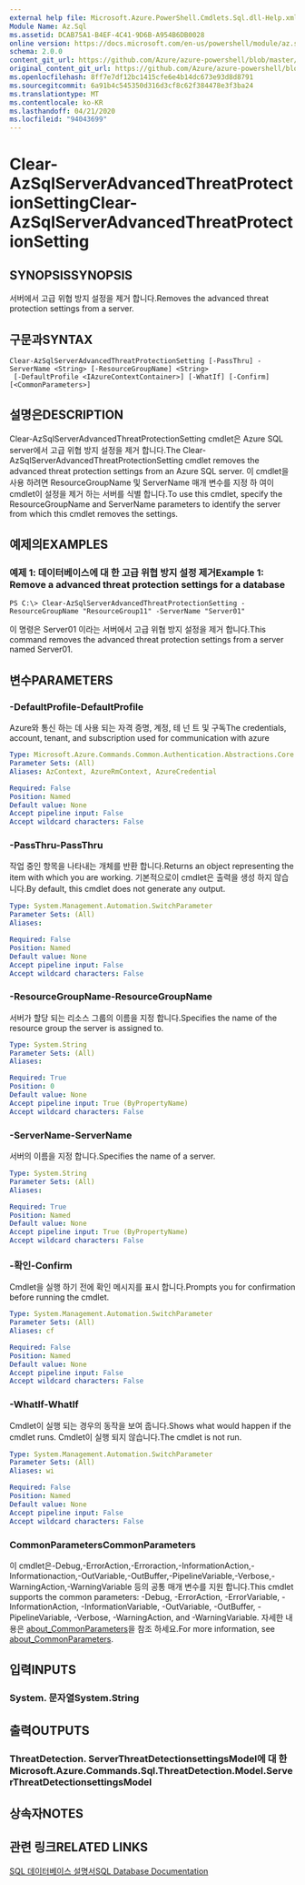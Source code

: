 ```yaml
---
external help file: Microsoft.Azure.PowerShell.Cmdlets.Sql.dll-Help.xml
Module Name: Az.Sql
ms.assetid: DCAB75A1-B4EF-4C41-9D6B-A954B6DB0028
online version: https://docs.microsoft.com/en-us/powershell/module/az.sql/Clear-AzSqlServerAdvancedThreatProtectionSetting
schema: 2.0.0
content_git_url: https://github.com/Azure/azure-powershell/blob/master/src/Sql/Sql/help/Clear-AzSqlServerAdvancedThreatProtectionSetting.md
original_content_git_url: https://github.com/Azure/azure-powershell/blob/master/src/Sql/Sql/help/Clear-AzSqlServerAdvancedThreatProtectionSetting.md
ms.openlocfilehash: 8ff7e7df12bc1415cfe6e4b14dc673e93d8d8791
ms.sourcegitcommit: 6a91b4c545350d316d3cf8c62f384478e3f3ba24
ms.translationtype: MT
ms.contentlocale: ko-KR
ms.lasthandoff: 04/21/2020
ms.locfileid: "94043699"
---
```

# <span data-ttu-id="267e5-101">Clear-AzSqlServerAdvancedThreatProtectionSetting</span><span class="sxs-lookup"><span data-stu-id="267e5-101">Clear-AzSqlServerAdvancedThreatProtectionSetting</span></span>

## <span data-ttu-id="267e5-102">SYNOPSIS</span><span class="sxs-lookup"><span data-stu-id="267e5-102">SYNOPSIS</span></span>
<span data-ttu-id="267e5-103">서버에서 고급 위협 방지 설정을 제거 합니다.</span><span class="sxs-lookup"><span data-stu-id="267e5-103">Removes the advanced threat protection settings from a server.</span></span>

## <span data-ttu-id="267e5-104">구문과</span><span class="sxs-lookup"><span data-stu-id="267e5-104">SYNTAX</span></span>

```
Clear-AzSqlServerAdvancedThreatProtectionSetting [-PassThru] -ServerName <String> [-ResourceGroupName] <String>
 [-DefaultProfile <IAzureContextContainer>] [-WhatIf] [-Confirm] [<CommonParameters>]
```

## <span data-ttu-id="267e5-105">설명은</span><span class="sxs-lookup"><span data-stu-id="267e5-105">DESCRIPTION</span></span>
<span data-ttu-id="267e5-106">Clear-AzSqlServerAdvancedThreatProtectionSetting cmdlet은 Azure SQL server에서 고급 위협 방지 설정을 제거 합니다.</span><span class="sxs-lookup"><span data-stu-id="267e5-106">The Clear-AzSqlServerAdvancedThreatProtectionSetting cmdlet removes the advanced threat protection settings from an Azure SQL server.</span></span>
<span data-ttu-id="267e5-107">이 cmdlet을 사용 하려면 ResourceGroupName 및 ServerName 매개 변수를 지정 하 여이 cmdlet이 설정을 제거 하는 서버를 식별 합니다.</span><span class="sxs-lookup"><span data-stu-id="267e5-107">To use this cmdlet, specify the ResourceGroupName and ServerName parameters to identify the server from which this cmdlet removes the settings.</span></span>

## <span data-ttu-id="267e5-108">예제의</span><span class="sxs-lookup"><span data-stu-id="267e5-108">EXAMPLES</span></span>

### <span data-ttu-id="267e5-109">예제 1: 데이터베이스에 대 한 고급 위협 방지 설정 제거</span><span class="sxs-lookup"><span data-stu-id="267e5-109">Example 1: Remove a advanced threat protection settings for a database</span></span>
```
PS C:\> Clear-AzSqlServerAdvancedThreatProtectionSetting -ResourceGroupName "ResourceGroup11" -ServerName "Server01"
```

<span data-ttu-id="267e5-110">이 명령은 Server01 이라는 서버에서 고급 위협 방지 설정을 제거 합니다.</span><span class="sxs-lookup"><span data-stu-id="267e5-110">This command removes the advanced threat protection settings from a server named Server01.</span></span>

## <span data-ttu-id="267e5-111">변수</span><span class="sxs-lookup"><span data-stu-id="267e5-111">PARAMETERS</span></span>

### <span data-ttu-id="267e5-112">-DefaultProfile</span><span class="sxs-lookup"><span data-stu-id="267e5-112">-DefaultProfile</span></span>
<span data-ttu-id="267e5-113">Azure와 통신 하는 데 사용 되는 자격 증명, 계정, 테 넌 트 및 구독</span><span class="sxs-lookup"><span data-stu-id="267e5-113">The credentials, account, tenant, and subscription used for communication with azure</span></span>

```yaml
Type: Microsoft.Azure.Commands.Common.Authentication.Abstractions.Core.IAzureContextContainer
Parameter Sets: (All)
Aliases: AzContext, AzureRmContext, AzureCredential

Required: False
Position: Named
Default value: None
Accept pipeline input: False
Accept wildcard characters: False
```

### <span data-ttu-id="267e5-114">-PassThru</span><span class="sxs-lookup"><span data-stu-id="267e5-114">-PassThru</span></span>
<span data-ttu-id="267e5-115">작업 중인 항목을 나타내는 개체를 반환 합니다.</span><span class="sxs-lookup"><span data-stu-id="267e5-115">Returns an object representing the item with which you are working.</span></span>
<span data-ttu-id="267e5-116">기본적으로이 cmdlet은 출력을 생성 하지 않습니다.</span><span class="sxs-lookup"><span data-stu-id="267e5-116">By default, this cmdlet does not generate any output.</span></span>

```yaml
Type: System.Management.Automation.SwitchParameter
Parameter Sets: (All)
Aliases:

Required: False
Position: Named
Default value: None
Accept pipeline input: False
Accept wildcard characters: False
```

### <span data-ttu-id="267e5-117">-ResourceGroupName</span><span class="sxs-lookup"><span data-stu-id="267e5-117">-ResourceGroupName</span></span>
<span data-ttu-id="267e5-118">서버가 할당 되는 리소스 그룹의 이름을 지정 합니다.</span><span class="sxs-lookup"><span data-stu-id="267e5-118">Specifies the name of the resource group the server is assigned to.</span></span>

```yaml
Type: System.String
Parameter Sets: (All)
Aliases:

Required: True
Position: 0
Default value: None
Accept pipeline input: True (ByPropertyName)
Accept wildcard characters: False
```

### <span data-ttu-id="267e5-119">-ServerName</span><span class="sxs-lookup"><span data-stu-id="267e5-119">-ServerName</span></span>
<span data-ttu-id="267e5-120">서버의 이름을 지정 합니다.</span><span class="sxs-lookup"><span data-stu-id="267e5-120">Specifies the name of a server.</span></span>

```yaml
Type: System.String
Parameter Sets: (All)
Aliases:

Required: True
Position: Named
Default value: None
Accept pipeline input: True (ByPropertyName)
Accept wildcard characters: False
```

### <span data-ttu-id="267e5-121">-확인</span><span class="sxs-lookup"><span data-stu-id="267e5-121">-Confirm</span></span>
<span data-ttu-id="267e5-122">Cmdlet을 실행 하기 전에 확인 메시지를 표시 합니다.</span><span class="sxs-lookup"><span data-stu-id="267e5-122">Prompts you for confirmation before running the cmdlet.</span></span>

```yaml
Type: System.Management.Automation.SwitchParameter
Parameter Sets: (All)
Aliases: cf

Required: False
Position: Named
Default value: None
Accept pipeline input: False
Accept wildcard characters: False
```

### <span data-ttu-id="267e5-123">-WhatIf</span><span class="sxs-lookup"><span data-stu-id="267e5-123">-WhatIf</span></span>
<span data-ttu-id="267e5-124">Cmdlet이 실행 되는 경우의 동작을 보여 줍니다.</span><span class="sxs-lookup"><span data-stu-id="267e5-124">Shows what would happen if the cmdlet runs.</span></span>
<span data-ttu-id="267e5-125">Cmdlet이 실행 되지 않습니다.</span><span class="sxs-lookup"><span data-stu-id="267e5-125">The cmdlet is not run.</span></span>

```yaml
Type: System.Management.Automation.SwitchParameter
Parameter Sets: (All)
Aliases: wi

Required: False
Position: Named
Default value: None
Accept pipeline input: False
Accept wildcard characters: False
```

### <span data-ttu-id="267e5-126">CommonParameters</span><span class="sxs-lookup"><span data-stu-id="267e5-126">CommonParameters</span></span>
<span data-ttu-id="267e5-127">이 cmdlet은-Debug,-ErrorAction,-Erroraction,-InformationAction,-Informationaction,-OutVariable,-OutBuffer,-PipelineVariable,-Verbose,-WarningAction,-WarningVariable 등의 공통 매개 변수를 지원 합니다.</span><span class="sxs-lookup"><span data-stu-id="267e5-127">This cmdlet supports the common parameters: -Debug, -ErrorAction, -ErrorVariable, -InformationAction, -InformationVariable, -OutVariable, -OutBuffer, -PipelineVariable, -Verbose, -WarningAction, and -WarningVariable.</span></span> <span data-ttu-id="267e5-128">자세한 내용은 [about_CommonParameters](http://go.microsoft.com/fwlink/?LinkID=113216)을 참조 하세요.</span><span class="sxs-lookup"><span data-stu-id="267e5-128">For more information, see [about_CommonParameters](http://go.microsoft.com/fwlink/?LinkID=113216).</span></span>

## <span data-ttu-id="267e5-129">입력</span><span class="sxs-lookup"><span data-stu-id="267e5-129">INPUTS</span></span>

### <span data-ttu-id="267e5-130">System. 문자열</span><span class="sxs-lookup"><span data-stu-id="267e5-130">System.String</span></span>

## <span data-ttu-id="267e5-131">출력</span><span class="sxs-lookup"><span data-stu-id="267e5-131">OUTPUTS</span></span>

### <span data-ttu-id="267e5-132">ThreatDetection. ServerThreatDetectionsettingsModel에 대 한</span><span class="sxs-lookup"><span data-stu-id="267e5-132">Microsoft.Azure.Commands.Sql.ThreatDetection.Model.ServerThreatDetectionsettingsModel</span></span>

## <span data-ttu-id="267e5-133">상속자</span><span class="sxs-lookup"><span data-stu-id="267e5-133">NOTES</span></span>

## <span data-ttu-id="267e5-134">관련 링크</span><span class="sxs-lookup"><span data-stu-id="267e5-134">RELATED LINKS</span></span>

[<span data-ttu-id="267e5-135">SQL 데이터베이스 설명서</span><span class="sxs-lookup"><span data-stu-id="267e5-135">SQL Database Documentation</span></span>](https://docs.microsoft.com/azure/sql-database/)

